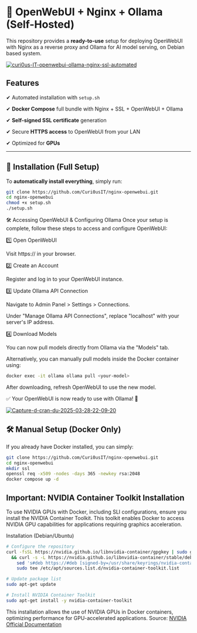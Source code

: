 # 🚀 OpenWebUI + Nginx + Ollama (Self-Hosted)

This repository provides a **ready-to-use** setup for deploying OpenWebUI with Nginx as a reverse proxy and Ollama for AI model serving, on Debian based system.

<a href="https://ibb.co/zWzMRk07"><img src="https://i.ibb.co/cKjBFm7C/curi0us-IT-openwebui-ollama-nginx-ssl-automated.png" alt="curi0us-IT-openwebui-ollama-nginx-ssl-automated" border="0"></a>

## Features

✔ Automated installation with `setup.sh`

✔ **Docker Compose** full bundle with Nginx + SSL + OpenWebUI + Ollama

✔ **Self-signed SSL certificate** generation

✔ Secure **HTTPS access** to OpenWebUI from your LAN

✔ Optimized for **GPUs**

---

## 🔧 Installation (Full Setup)
To **automatically install everything**, simply run:

```bash
git clone https://github.com/Curi0usIT/nginx-openwebui.git
cd nginx-openwebui
chmod +x setup.sh
./setup.sh
```

🛠️ Accessing OpenWebUI & Configuring Ollama
Once your setup is complete, follow these steps to access and configure OpenWebUI:

1️⃣ Open OpenWebUI

Visit https://<your-server-ip> in your browser.

2️⃣ Create an Account

Register and log in to your OpenWebUI instance.

3️⃣ Update Ollama API Connection

Navigate to Admin Panel > Settings > Connections.

Under "Manage Ollama API Connections", replace "localhost" with your server's IP address.

4️⃣ Download Models

You can now pull models directly from Ollama via the "Models" tab.

Alternatively, you can manually pull models inside the Docker container using:

```bash
docker exec -it ollama ollama pull <your-model>
```

After downloading, refresh OpenWebUI to use the new model.

✅ Your OpenWebUI is now ready to use with Ollama! 🚀

<a href="https://ibb.co/hr3JnWK"><img src="https://i.ibb.co/6Gj7pP4/Capture-d-cran-du-2025-03-28-22-09-20.png" alt="Capture-d-cran-du-2025-03-28-22-09-20" border="0"></a>



## 🛠 Manual Setup (Docker Only)
If you already have Docker installed, you can simply:

```bash
git clone https://github.com/Curi0usIT/nginx-openwebui.git
cd nginx-openwebui
mkdir ssl
openssl req -x509 -nodes -days 365 -newkey rsa:2048
docker compose up -d
```

## Important: NVIDIA Container Toolkit Installation
To use NVIDIA GPUs with Docker, including SLI configurations, ensure you install the NVIDIA Container Toolkit. This toolkit enables Docker to access NVIDIA GPU capabilities for applications requiring graphics acceleration.

Installation (Debian/Ubuntu)
```bash
# Configure the repository
curl -fsSL https://nvidia.github.io/libnvidia-container/gpgkey | sudo gpg --dearmor -o /usr/share/keyrings/nvidia-container-toolkit-keyring.gpg \
  && curl -s -L https://nvidia.github.io/libnvidia-container/stable/deb/nvidia-container-toolkit.list | \
    sed 's#deb https://#deb [signed-by=/usr/share/keyrings/nvidia-container-toolkit-keyring.gpg] https://#g' | \
    sudo tee /etc/apt/sources.list.d/nvidia-container-toolkit.list

# Update package list
sudo apt-get update

# Install NVIDIA Container Toolkit
sudo apt-get install -y nvidia-container-toolkit
```

This installation allows the use of NVIDIA GPUs in Docker containers, optimizing performance for GPU-accelerated applications.
Source: [NVIDIA Official Documentation](https://docs.nvidia.com/datacenter/cloud-native/container-toolkit/latest/install-guide.html)